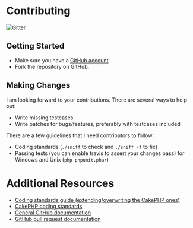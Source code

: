 # Contributing
[![Gitter](https://badges.gitter.im/Join%20Chat.svg)](https://gitter.im/dereuromark/cakephp-tools?utm_source=badge&utm_medium=badge&utm_campaign=pr-badge&utm_content=badge)

## Getting Started

* Make sure you have a [GitHub account](https://github.com/signup/free)
* Fork the repository on GitHub.

## Making Changes

I am looking forward to your contributions. There are several ways to help out:
* Write missing testcases
* Write patches for bugs/features, preferably with testcases included

There are a few guidelines that I need contributors to follow:
* Coding standards (`./sniff` to check and `./sniff -f` to fix)
* Passing tests (you can enable travis to assert your changes pass) for Windows and Unix (`php phpunit.phar`)

# Additional Resources

* [Coding standards guide (extending/overwriting the CakePHP ones)](https://github.com/php-fig-rectified/fig-rectified-standards/)
* [CakePHP coding standards](http://book.cakephp.org/3.0/en/contributing/cakephp-coding-conventions.html)
* [General GitHub documentation](http://help.github.com/)
* [GitHub pull request documentation](http://help.github.com/send-pull-requests/)
